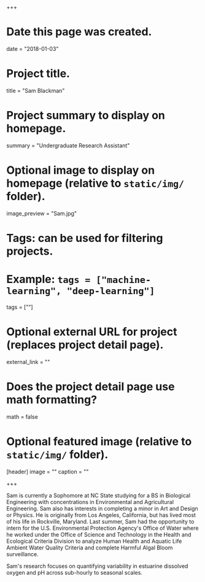 +++
# Date this page was created.
date = "2018-01-03"

# Project title.
title = "Sam Blackman"

# Project summary to display on homepage.
summary = "Undergraduate Research Assistant"

# Optional image to display on homepage (relative to `static/img/` folder).
image_preview = "Sam.jpg"

# Tags: can be used for filtering projects.
# Example: `tags = ["machine-learning", "deep-learning"]`
tags = [""]

# Optional external URL for project (replaces project detail page).
external_link = ""

# Does the project detail page use math formatting?
math = false

# Optional featured image (relative to `static/img/` folder).
[header]
image = ""
caption = ""

+++

Sam is currently a Sophomore at NC State studying for a BS in Biological Engineering with concentrations in Environmental and Agricultural Engineering. Sam also has interests in completing a minor in Art and Design or Physics. He is originally from Los Angeles, California, but has lived most of his life in Rockville, Maryland. Last summer, Sam had the opportunity to intern for the U.S. Environmental Protection Agency's Office of Water where he worked under the Office of Science and Technology in the Health and Ecological Criteria Division to analyze Human Health and Aquatic Life Ambient Water Quality Criteria and complete Harmful Algal Bloom surveillance.

Sam's research focuses on quantifying variability in estuarine dissolved oxygen and pH across sub-hourly to seasonal scales.
